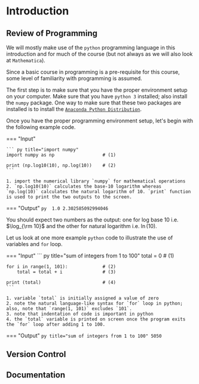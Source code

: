 # Introduction

## Review of Programming
We will mostly make use of the `python` programming language in this introduction and for much of the course (but not always as we will also look at `Mathematica`).

Since a basic course in programming is a pre-requisite for this course, some level of familiarity with programming is assumed. 

The first step is to make sure that you have the proper environment setup on your computer. Make sure that you have `python 3` installed; also install the `numpy` package. One way to make sure that these two packages are installed is to install the [`Anaconda Python Distribution`](https://www.anaconda.com/products/distribution).

Once you have the proper programming environment setup, let's begin with the following example code.

=== "Input"
    
    ``` py title="import numpy"
    import numpy as np                  # (1)
    
    print (np.log10(10), np.log(10))    # (2)
    ```
    
    1. import the numerical library `numpy` for mathematical operations
    2. `np.log10(10)` calculates the base-10 logarithm whereas `np.log(10)` calculates the natural logarithm of 10. `print` function is used to print the two outputs to the screen.

=== "Output"
    ``` py 
    1.0 2.302585092994046
    ```

You should expect two numbers as the output: one for log base 10 i.e. $\log_{\rm 10}$ and the other for natural logarithm i.e. $\ln(10)$.

Let us look at one more example `python` code to illustrate the use of variables and `for` loop.

=== "Input"
    ``` py title="sum of integers from 1 to 100"
    total = 0                           # (1)
    
    for i in range(1, 101):             # (2)
        total = total + i               # (3)
    
    print (total)                       # (4)
    ```
    
    1. variable `total` is initially assigned a value of zero
    2. note the natural language-like syntax for `for` loop in python; also, note that `range(1, 101)` excludes `101`.
    3. note that indentation of code is important in python
    4. the `total` variable is printed on screen once the program exits the `for` loop after adding 1 to 100.

=== "Output"
    ``` py title="sum of integers from 1 to 100"
    5050
    ```
    
## Version Control


## Documentation
